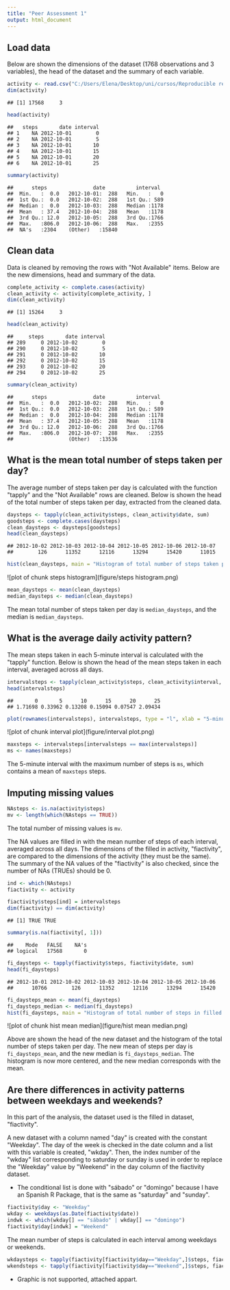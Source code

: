 ```yaml
---
title: "Peer Assessment 1"
output: html_document
---
```

## Load data

Below are shown the dimensions of the dataset (1768 observations and 3 variables), the head of the dataset and the summary of each variable.


```r
activity <- read.csv("C:/Users/Elena/Desktop/uni/cursos/Reproducible research-JHU/wk2/activity.csv")
dim(activity)
```

```
## [1] 17568     3
```

```r
head(activity)
```

```
##   steps       date interval
## 1    NA 2012-10-01        0
## 2    NA 2012-10-01        5
## 3    NA 2012-10-01       10
## 4    NA 2012-10-01       15
## 5    NA 2012-10-01       20
## 6    NA 2012-10-01       25
```

```r
summary(activity)
```

```
##      steps               date          interval   
##  Min.   :  0.0   2012-10-01:  288   Min.   :   0  
##  1st Qu.:  0.0   2012-10-02:  288   1st Qu.: 589  
##  Median :  0.0   2012-10-03:  288   Median :1178  
##  Mean   : 37.4   2012-10-04:  288   Mean   :1178  
##  3rd Qu.: 12.0   2012-10-05:  288   3rd Qu.:1766  
##  Max.   :806.0   2012-10-06:  288   Max.   :2355  
##  NA's   :2304    (Other)   :15840
```


## Clean data

Data is cleaned by removing the rows with "Not Available" items. Below are the new dimensions, head and summary of the data.


```r
complete_activity <- complete.cases(activity)
clean_activity <- activity[complete_activity, ]
dim(clean_activity)
```

```
## [1] 15264     3
```

```r
head(clean_activity)
```

```
##     steps       date interval
## 289     0 2012-10-02        0
## 290     0 2012-10-02        5
## 291     0 2012-10-02       10
## 292     0 2012-10-02       15
## 293     0 2012-10-02       20
## 294     0 2012-10-02       25
```

```r
summary(clean_activity)
```

```
##      steps               date          interval   
##  Min.   :  0.0   2012-10-02:  288   Min.   :   0  
##  1st Qu.:  0.0   2012-10-03:  288   1st Qu.: 589  
##  Median :  0.0   2012-10-04:  288   Median :1178  
##  Mean   : 37.4   2012-10-05:  288   Mean   :1178  
##  3rd Qu.: 12.0   2012-10-06:  288   3rd Qu.:1766  
##  Max.   :806.0   2012-10-07:  288   Max.   :2355  
##                  (Other)   :13536
```


## What is the mean total number of steps taken per day?

The average number of steps taken per day is calculated with the function "tapply" and the "Not Available" rows are cleaned. Below is shown the head of the total number of steps taken per day, extracted from the cleaned data.


```r
daysteps <- tapply(clean_activity$steps, clean_activity$date, sum)
goodsteps <- complete.cases(daysteps)
clean_daysteps <- daysteps[goodsteps]
head(clean_daysteps)
```

```
## 2012-10-02 2012-10-03 2012-10-04 2012-10-05 2012-10-06 2012-10-07 
##        126      11352      12116      13294      15420      11015
```


```r
hist(clean_daysteps, main = "Histogram of total number of steps taken per day", xlab = "Total number of steps")
```

![plot of chunk steps histogram](figure/steps histogram.png) 


```r
mean_daysteps <- mean(clean_daysteps)
median_daysteps <- median(clean_daysteps)
```

The mean total number of steps taken per day is `median_daysteps`, and the median is `median_daysteps`.


## What is the average daily activity pattern?

The mean steps taken in each 5-minute interval is calculated with the "tapply" function. Below is shown the head of the mean steps taken in each interval, averaged across all days.


```r
intervalsteps <- tapply(clean_activity$steps, clean_activity$interval, mean)
head(intervalsteps)
```

```
##       0       5      10      15      20      25 
## 1.71698 0.33962 0.13208 0.15094 0.07547 2.09434
```


```r
plot(rownames(intervalsteps), intervalsteps, type = "l", xlab = "5-minute interval", ylab = "Average number of steps", main = "Time series plot of the 5-minute interval and the average number of steps")
```

![plot of chunk interval plot](figure/interval plot.png) 


```r
maxsteps <- intervalsteps[intervalsteps == max(intervalsteps)]
ms <- names(maxsteps)
```

The 5-minute interval with the maximum number of steps is `ms`, which contains a mean of `maxsteps` steps.


## Imputing missing values


```r
NAsteps <- is.na(activity$steps)
mv <- length(which(NAsteps == TRUE))
```

The total number of missing values is `mv`.

The NA values are filled in with the mean number of steps of each interval, averaged across all days. The dimensions of the filled in activity, "fiactivity", are compared to the dimensions of the activity (they must be the same). The summary of the NA values of the "fiactivity" is also checked, since the number of NAs (TRUEs) should be 0.


```r
ind <- which(NAsteps)
fiactivity <- activity

fiactivity$steps[ind] = intervalsteps
dim(fiactivity) == dim(activity)
```

```
## [1] TRUE TRUE
```

```r
summary(is.na(fiactivity[, 1]))
```

```
##    Mode   FALSE    NA's 
## logical   17568       0
```


```r
fi_daysteps <- tapply(fiactivity$steps, fiactivity$date, sum)
head(fi_daysteps)
```

```
## 2012-10-01 2012-10-02 2012-10-03 2012-10-04 2012-10-05 2012-10-06 
##      10766        126      11352      12116      13294      15420
```

```r
fi_daysteps_mean <- mean(fi_daysteps)
fi_daysteps_median <- median(fi_daysteps)
hist(fi_daysteps, main = "Histogram of total number of steps in filled in data", xlab = "Mean number of steps")
```

![plot of chunk hist mean median](figure/hist mean median.png) 

Above are shown the head of the new dataset and the histogram of the total number of steps taken per day. The new mean of steps per day is `fi_daysteps_mean`, and the new median is `fi_daysteps_median`. The histogram is now more centered, and the new median corresponds with the mean.


## Are there differences in activity patterns between weekdays and weekends?

In this part of the analysis, the dataset used is the filled in dataset, "fiactivity".

A new dataset with a column named "day" is created with the constant "Weekday". The day of the week is checked in the date column and a list with this variable is created, "wkday". Then, the index number of the "wkday" list corresponding to saturday or sunday is used in order to replace the "Weekday" value by "Weekend" in the day column of the fiactivity dataset.

* The conditional list is done with "sábado" or "domingo" because I have an Spanish R Package, that is the same as "saturday" and "sunday". 


```r
fiactivity$day <- "Weekday"
wkday <- weekdays(as.Date(fiactivity$date))
indwk <- which(wkday[] == "sábado" | wkday[] == "domingo")
fiactivity$day[indwk] = "Weekend"
```

The mean number of steps is calculated in each interval among weekdays or weekends.


```r
wkdaysteps <- tapply(fiactivity[fiactivity$day=="Weekday",]$steps, fiactivity[fiactivity$day=="Weekday",]$interval, mean)
wkendsteps <- tapply(fiactivity[fiactivity$day=="Weekend",]$steps, fiactivity[fiactivity$day=="Weekend",]$interval, mean)
```

* Graphic is not supported, attached appart.

